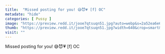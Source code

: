 ```yaml
---
title:  "Missed posting for you! 😅😈💗 [f] OC"
metadate: "hide"
categories: [ Pussy ]
image: "https://preview.redd.it/jooe7qtsuqn51.jpg?auto=webp&s=2a52ea6e66d4eeddc3acf1dc0f89b04ba4054ce8"
thumb: "https://preview.redd.it/jooe7qtsuqn51.jpg?width=640&crop=smart&auto=webp&s=69c16be0e24b06e728781a12dd5b40386d2c5953"
visit: ""
---
```

Missed posting for you! 😅😈💗 [f] OC
